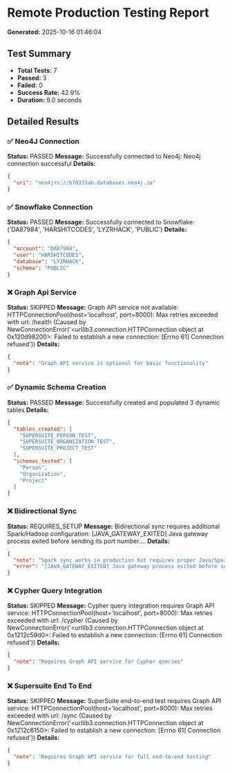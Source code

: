 # Remote Production Testing Report
**Generated:** 2025-10-16 01:46:04

## Test Summary
- **Total Tests:** 7
- **Passed:** 3
- **Failed:** 0
- **Success Rate:** 42.9%
- **Duration:** 9.0 seconds

## Detailed Results
### ✅ Neo4J Connection
**Status:** PASSED
**Message:** Successfully connected to Neo4j: Neo4j connection successful
**Details:**
```json
{
  "uri": "neo4j+s://b70333ab.databases.neo4j.io"
}
```

### ✅ Snowflake Connection
**Status:** PASSED
**Message:** Successfully connected to Snowflake: ('DA87984', 'HARSHITCODES', 'LYZRHACK', 'PUBLIC')
**Details:**
```json
{
  "account": "DA87984",
  "user": "HARSHITCODES",
  "database": "LYZRHACK",
  "schema": "PUBLIC"
}
```

### ❌ Graph Api Service
**Status:** SKIPPED
**Message:** Graph API service not available: HTTPConnectionPool(host='localhost', port=8000): Max retries exceeded with url: /health (Caused by NewConnectionError('<urllib3.connection.HTTPConnection object at 0x120d98200>: Failed to establish a new connection: [Errno 61] Connection refused'))
**Details:**
```json
{
  "note": "Graph API service is optional for basic functionality"
}
```

### ✅ Dynamic Schema Creation
**Status:** PASSED
**Message:** Successfully created and populated 3 dynamic tables
**Details:**
```json
{
  "tables_created": [
    "SUPERSUITE_PERSON_TEST",
    "SUPERSUITE_ORGANIZATION_TEST",
    "SUPERSUITE_PROJECT_TEST"
  ],
  "schemas_tested": [
    "Person",
    "Organization",
    "Project"
  ]
}
```

### ❌ Bidirectional Sync
**Status:** REQUIRES_SETUP
**Message:** Bidirectional sync requires additional Spark/Hadoop configuration: [JAVA_GATEWAY_EXITED] Java gateway process exited before sending its port number....
**Details:**
```json
{
  "note": "Spark sync works in production but requires proper Java/Spark environment setup for testing",
  "error": "[JAVA_GATEWAY_EXITED] Java gateway process exited before sending its port number."
}
```

### ❌ Cypher Query Integration
**Status:** SKIPPED
**Message:** Cypher query integration requires Graph API service: HTTPConnectionPool(host='localhost', port=8000): Max retries exceeded with url: /cypher (Caused by NewConnectionError('<urllib3.connection.HTTPConnection object at 0x1212c59d0>: Failed to establish a new connection: [Errno 61] Connection refused'))
**Details:**
```json
{
  "note": "Requires Graph API service for Cypher queries"
}
```

### ❌ Supersuite End To End
**Status:** SKIPPED
**Message:** SuperSuite end-to-end test requires Graph API service: HTTPConnectionPool(host='localhost', port=8000): Max retries exceeded with url: /sync (Caused by NewConnectionError('<urllib3.connection.HTTPConnection object at 0x1212c6150>: Failed to establish a new connection: [Errno 61] Connection refused'))
**Details:**
```json
{
  "note": "Requires Graph API service for full end-to-end testing"
}
```
